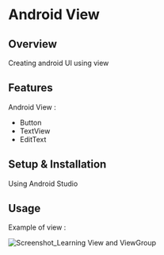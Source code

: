 # Android View

## Overview
Creating android UI using view

## Features
Android View :
- Button
- TextView
- EditText

## Setup & Installation
Using Android Studio

## Usage
Example of view :

![Screenshot_Learning View and ViewGroup](https://user-images.githubusercontent.com/56164259/68088598-59b20f80-fe93-11e9-852d-100761101929.png)
